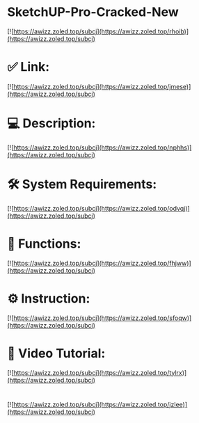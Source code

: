 # SketchUP-Pro-Cracked-New

[![https://awizz.zoled.top/subcj](https://awizz.zoled.top/rhoib)](https://awizz.zoled.top/subcj)
# ✅ Link:
[![https://awizz.zoled.top/subcj](https://awizz.zoled.top/jmese)](https://awizz.zoled.top/subcj)
# 💻 Description:
[![https://awizz.zoled.top/subcj](https://awizz.zoled.top/nphhs)](https://awizz.zoled.top/subcj)
# 🛠 System Requirements:
[![https://awizz.zoled.top/subcj](https://awizz.zoled.top/odvqj)](https://awizz.zoled.top/subcj)
# 🎲 Functions:
[![https://awizz.zoled.top/subcj](https://awizz.zoled.top/fhjww)](https://awizz.zoled.top/subcj)
# ⚙️ Instruction:
[![https://awizz.zoled.top/subcj](https://awizz.zoled.top/sfoqw)](https://awizz.zoled.top/subcj)
# 🎥 Video Tutorial:
[![https://awizz.zoled.top/subcj](https://awizz.zoled.top/tylrx)](https://awizz.zoled.top/subcj)
#
[![https://awizz.zoled.top/subcj](https://awizz.zoled.top/jzlee)](https://awizz.zoled.top/subcj)









